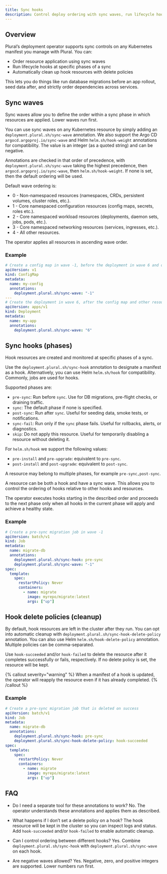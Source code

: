 ```yaml
---
title: Sync hooks
description: Control deploy ordering with sync waves, run lifecycle hooks, and clean them up via hook delete policies
---
```


## Overview

Plural’s deployment operator supports sync controls on any Kubernetes manifest you manage with Plural. You can:

- Order resource application using sync waves
- Run lifecycle hooks at specific phases of a sync
- Automatically clean up hook resources with delete policies

This lets you do things like run database migrations before an app rollout, seed data after,
and strictly order dependencies across services.

## Sync waves

Sync waves allow you to define the order within a sync phase in which resources are applied. Lower waves run first.

You can use sync waves on any Kubernetes resource by simply adding an `deployment.plural.sh/sync-wave` annotation.
We also support the Argo CD `argocd.argoproj.io/sync-wave` and Helm `helm.sh/hook-weight` annotations for compatibility.
The value is an integer (as a quoted string) and can be negative.

Annotations are checked in that order of precedence, with `deployment.plural.sh/sync-wave`
taking the highest precedence, then `argocd.argoproj.io/sync-wave`, then `helm.sh/hook-weight`. If none is set,
then the default ordering will be used.

Default wave ordering is:
- 0 - Non-namespaced resources (namespaces, CRDs, persistent volumes, cluster roles, etc.).
- 1 - Core namespaced configuration resources (config maps, secrets, roles etc.). 
- 2 - Core namespaced workload resources (deployments, daemon sets, jobs, pods, etc.).
- 3 - Core namespaced networking resources (services, ingresses, etc.).
- 4 - All other resources.

The operator applies all resources in ascending wave order.

### Example

```yaml
# Create a config map in wave -1, before the deployment in wave 6 and other resources in default waves
apiVersion: v1
kind: ConfigMap
metadata:
  name: my-config
  annotations:
    deployment.plural.sh/sync-wave: "-1"
---
# Create the deployment in wave 6, after the config map and other resources in default waves
apiVersion: apps/v1
kind: Deployment
metadata:
  name: my-app
  annotations:
    deployment.plural.sh/sync-wave: "6"
```

## Sync hooks (phases)

Hook resources are created and monitored at specific phases of a sync. 

Use the `deployment.plural.sh/sync-hook` annotation to designate a manifest as a hook. Alternatively,
you can use Helm `helm.sh/hook` for compatibility. Commonly, jobs are used for hooks.

Supported phases are:
- `pre-sync`: Run before `sync`. Use for DB migrations, pre-flight checks, or draining traffic.
- `sync`: The default phase if none is specified.
- `post-sync`: Run after `sync`. Useful for seeding data, smoke tests, or notifications.
- `sync-fail`: Run only if the `sync` phase fails. Useful for rollbacks, alerts, or diagnostics.
- `skip`: Do not apply this resource. Useful for temporarily disabling a resource without deleting it.

For `helm.sh/hook` we support the following values:
- `pre-install` and `pre-upgrade`: equivalent to `pre-sync`.
- `post-install` and `post-upgrade`: equivalent to `post-sync`.

A resource may belong to multiple phases, for example `pre-sync,post-sync`.

A resource can be both a hook and have a sync wave. This allows you to control the ordering of hooks relative
to other hooks and resources.

The operator executes hooks starting in the described order and proceeds to the next phase only when all hooks
in the current phase will apply and achieve a healthy state.

### Example

```yaml
# Create a pre-sync migration job in wave -1
apiVersion: batch/v1
kind: Job
metadata:
  name: migrate-db
  annotations:
    deployment.plural.sh/sync-hook: pre-sync
    deployment.plural.sh/sync-wave: "-1"
spec:
  template:
    spec:
      restartPolicy: Never
      containers:
        - name: migrate
          image: myrepo/migrate:latest
          args: ["up"]
```

## Hook delete policies (cleanup)

By default, hook resources are left in the cluster after they run. You can opt into automatic cleanup with 
`deployment.plural.sh/sync-hook-delete-policy` annotation. You can also use Helm `helm.sh/hook-delete-policy`
annotation. Multiple policies can be comma-separated.

Use `hook-succeeded` and/or `hook-failed` to delete the resource after it completes successfully or fails, respectively.
If no delete policy is set, the resource will be kept.

{% callout severity="warning" %}
When a manifest of a hook is updated, the operator will reapply the resource even if it has already completed.
{% /callout %}

### Example

```yaml
# Create a pre-sync migration job that is deleted on success
apiVersion: batch/v1
kind: Job
metadata:
  name: migrate-db
  annotations:
    deployment.plural.sh/sync-hook: pre-sync
    deployment.plural.sh/sync-hook-delete-policy: hook-succeeded
spec:
  template:
    spec:
      restartPolicy: Never
      containers:
        - name: migrate
          image: myrepo/migrate:latest
          args: ["up"]
```

## FAQ
- Do I need a separate tool for these annotations to work?
  No. The operator understands these annotations and applies them as described.

- What happens if I don’t set a delete policy on a hook?
  The hook resource will be kept in the cluster so you can inspect logs and status. Add `hook-succeeded` and/or
  `hook-failed` to enable automatic cleanup.

- Can I control ordering between different hooks?
  Yes. Combine `deployment.plural.sh/sync-hook` with `deployment.plural.sh/sync-wave` on each hook.

- Are negative waves allowed?
  Yes. Negative, zero, and positive integers are supported. Lower numbers run first.
